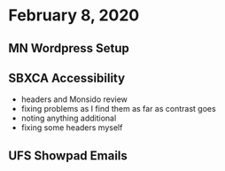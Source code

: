 # February 8, 2020

## MN Wordpress Setup

## SBXCA Accessibility
- headers and Monsido review
- fixing problems as I find them as far as contrast goes
- noting anything additional
- fixing some headers myself

## UFS Showpad Emails
